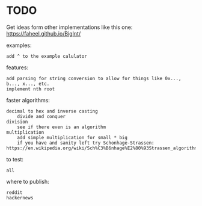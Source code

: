 # TODO

Get ideas form other implementations like this one: https://faheel.github.io/BigInt/

examples:

	add ^ to the example calulator

features:

	add parsing for string conversion to allow for things like 0x..., b..., x..., etc.
	implement nth root

faster algorithms:

	decimal to hex and inverse casting 
		divide and conquer
	division
		see if there even is an algorithm
	multiplication
		add simple multiplication for small * big
		if you have and sanity left try Schonhage-Strassen: https://en.wikipedia.org/wiki/Sch%C3%B6nhage%E2%80%93Strassen_algorithm

to test:

	all

where to publish:

	reddit
	hackernews